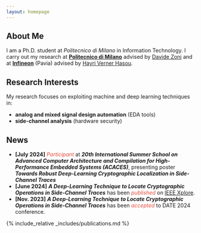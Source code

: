 ```yaml
---
layout: homepage
---
```


## About Me

I am a Ph.D. student at *Politecnico di Milano* in Information Technology.
I carry out my research at **[Politecnico di Milano](https://www.polimi.it/)**
advised by [Davide Zoni](https://zoni.faculty.polimi.it/) 
and at  **[Infineon](https://www.infineon.com/)** (Pavia) 
advised by [Hayri Verner Hasou](https://www.linkedin.com/in/hayri/?locale=it_IT).

## Research Interests
My research focuses on exploiting machine and deep learning 
techniques in:
- **analog and mixed signal design automation** (EDA tools)
- **side-channel analysis** (hardware security)

## News

- **[July 2024]** <i style="color:#e74d3c">Participant</i> at ***20th International Summer School on Advanced Computer Architecture 
	and Compilation for High-Performance Embedded Systems (ACACES)***, presenting poster 
	***Towards Robust Deep-Learning Cryptographic Localization in Side-Channel Traces***
- **[June 2024]** ***A Deep-Learning Technique to Locate Cryptographic Operations in Side-Channel Traces*** 
	has been <i style="color:#e74d3c">published</i> on [IEEE Xplore](https://ieeexplore.ieee.org/document/10546758).
- **[Nov. 2023]** ***A Deep-Learning Technique to Locate Cryptographic Operations in Side-Channel Traces*** 
	has been <i style="color:#e74d3c">accepted</i> to DATE 2024 conference.

{% include_relative _includes/publications.md %}
